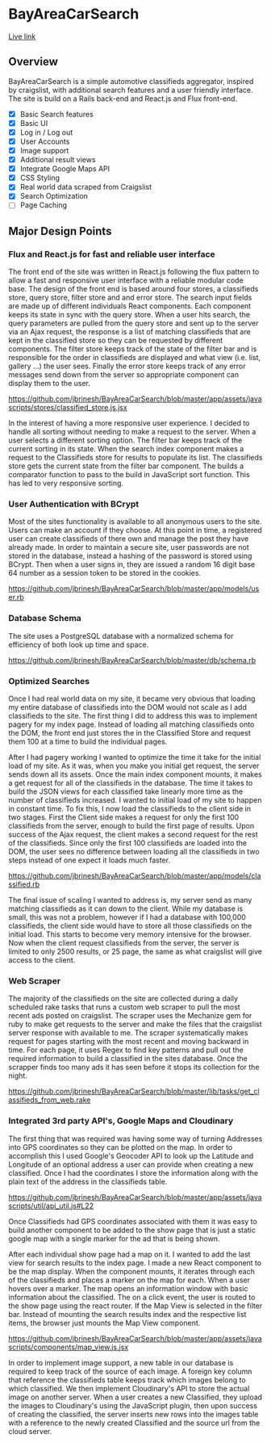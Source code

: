# BayAreaCarSearch

[Live link][heroku]

[heroku]: http://www.bayareacarsearch.com

## Overview

BayAreaCarSearch is a simple automotive classifieds aggregator, inspired by
craigslist, with additional search features and a user friendly interface. The
site is build on a Rails back-end and React.js and Flux front-end.
<!-- This is a Markdown checklist. Use it to keep track of your progress! -->

- [X] Basic Search features
- [X] Basic UI
- [X] Log in / Log out
- [X] User Accounts
- [X] Image support
- [X] Additional result views
- [X] Integrate Google Maps API
- [X] CSS Styling
- [X] Real world data scraped from Craigslist
- [X] Search Optimization
- [ ] Page Caching

<!-- ## Design Docs
* [View Wireframes][view]
* [DB schema][schema]

[view]: ./docs/views.md
[schema]: ./docs/schema.md -->


## Major Design Points

### Flux and React.js for fast and reliable user interface

The front end of the site was written in React.js following the flux pattern to
allow a fast and responsive user interface with a reliable modular code base. The
design of the front end is based around four stores, a classifieds store, query
store, filter store and and error store. The search input fields are made up of
different individuals React components. Each component keeps its state in sync with
the query store. When a user hits search, the query parameters are pulled from
the query store and sent up to the server via an Ajax request, the response is a
list of matching classifieds that are kept in the classified store so they can be
requested by different components. The filter store keeps track of the state of the
filter bar and is responsible for the order in classifieds are displayed and
what view (i.e. list, gallery ...) the user sees. Finally the error store keeps
track of any error messages send down from the server so appropriate component can
display them to the user.

https://github.com/jbrinesh/BayAreaCarSearch/blob/master/app/assets/javascripts/stores/classified_store.js.jsx

In the interest of having a more responsive user experience. I decided to handle
all sorting without needing to make a request to the server. When a user selects
a different sorting option. The filter bar keeps track of the current sorting in
its state. When the search index component makes a request to the Classifieds
store for results to populate its list. The classifieds store gets the current
state from the filter bar component. The builds a comparator function to pass to
the build in JavaScript sort function. This has led to very responsive sorting.

### User Authentication with BCrypt

Most of the sites functionality is available to all anonymous users to the site.
Users can make an account if they choose. At this point in time, a registered
user can create classifieds of there own and manage the post they have already
made. In order to maintain a secure site, user passwords are not stored in the
database, instead a hashing of the password is stored using BCrypt. Then when a
user signs in, they are issued a random 16 digit base 64 number as a session
token to be stored in the cookies.

https://github.com/jbrinesh/BayAreaCarSearch/blob/master/app/models/user.rb

### Database Schema

The site uses a PostgreSQL database with a normalized schema for efficiency of
both look up time and space.

https://github.com/jbrinesh/BayAreaCarSearch/blob/master/db/schema.rb

### Optimized Searches

Once I had real world data on my site, it became very obvious that loading my
entire database of classifieds into the DOM would not scale as I add classifieds
to the site. The first thing I did to address this was to implement pagery for my
index page. Instead of loading all matching classifieds onto the DOM, the front
end just stores the in the Classified Store and request them 100 at a time to
build the individual pages.

After I had pagery working I wanted to optimize the time it take for the initial
load of my site. As it was, when you make you initial get request, the server sends
down all its assets. Once the main index component mounts, it makes a get request
for all of the classifieds in the database. The time it takes to build the JSON
views for each classified take linearly more time as the number of classifieds
increased. I wanted to initial load of my site to happen in constant time. To
fix this, I now load the classifieds to the client side in two stages. First
the Client side makes a request for only the first 100 classifieds from the server,
enough to build the first page of results. Upon success of the Ajax request,
the client makes a second request for the rest of the classifieds. Since only the
first 100 classifieds are loaded into the DOM, the user sees no difference between
loading all the classifieds in two steps instead of one expect it loads much
faster.

https://github.com/jbrinesh/BayAreaCarSearch/blob/master/app/models/classified.rb

The final issue of scaling I wanted to address is, my server send as many matching
classifieds as it can down to the client. While my database is small, this was
not a problem, however if I had a database with 100,000 classifieds, the
client side would have to store all those classifieds on the initial load. This
starts to become very memory intensive for the browser. Now when the client
request classifieds from the server, the server is limited to only 2500
results, or 25 page, the same as what craigslist will give access to the client.

### Web Scraper

The majority of the classifieds on the site are collected during a daily
scheduled rake tasks that runs a custom web scraper to pull the most recent
ads posted on craigslist. The scraper uses the Mechanize gem for ruby to make
get requests to the server and make the files that the craigslist server response
with available to me. The scraper systematically makes request for pages starting
with the most recent and moving backward in time. For each page, it uses
Regex to find key patterns and pull out the required information to build a classified
in the sites database. Once the scrapper finds too many ads it has seen before it
stops its collection for the night.

https://github.com/jbrinesh/BayAreaCarSearch/blob/master/lib/tasks/get_classifieds_from_web.rake

### Integrated 3rd party API's, Google Maps and Cloudinary

The first thing that was required was having some way of turning Addresses into
GPS coordinates so they can be plotted on the map. In order to accomplish this I
used Google's Geocoder API to look up the Latitude and Longitude of an optional
address a user can provide when creating a new classified. Once I had the
coordinates I store the information along with the plain text of the address in
the classifieds table.

https://github.com/jbrinesh/BayAreaCarSearch/blob/master/app/assets/javascripts/util/api_util.js#L22

Once Classifieds had GPS coordinates associated with them it was easy to build
another component to be added to the show page that is just a static google map
with a single marker for the ad that is being shown.

After each individual show page had a map on it. I wanted to add the last view
for search results to the index page. I made a new React component to be the map
display. When the component mounts, it iterates through each of the classifieds and
places a marker on the map for each. When a user hovers over a marker. The map
opens an information window with basic information about the classified. The on a
click event, the user is routed to the show page using the react router. If the
Map View is selected in the filter bar. Instead of mounting the search results
index and the respective list items, the browser just mounts the Map View
component.

https://github.com/jbrinesh/BayAreaCarSearch/blob/master/app/assets/javascripts/components/map_view.js.jsx

In order to implement image support, a new table in our
database is required to keep track of the source of each image. A foreign key
column that reference the classifieds table keeps track which images belong to
which classified. We then implement Cloudinary's API to store the actual image
on another server. When a user creates a new Classified, they upload the images to
Cloudinary's using the JavaScript plugin, then upon success of creating the
classified, the server inserts new rows into the images table with a reference to
the newly created Classified and the source url from the cloud server.










<!-- ## Implementation Timeline

### Phase 1: Classifieds Model with basic API to respond to searches (1 day)

Phase 1 sets up the basic back end to make Api requests for the data to respond
to different searches. There is no user interface in this phase so request will
be made with ajax request and will simply display Json representing the Results
of the query.


### Phase 2: Flux Architecture for Search Area. (1 day)

Phase 2 will set up the most basic front end for the site. At the end of this
phase anonymous user will be able to make searches using the search Field and
see the results as a list of links. The entiar front end will be build using
React and the Flux patern. When a search is executed the results are stored in
the Classifieds Store. When the classifieds change, the store emits an event to
notify all the other componets that there is new iformation to display.

### Phase 3: User Model, Session Control, more CRUD for Classifieds, Flux for Accounts (2 days)

Phase 3 sets up basic user authentication including a new data base table and
session controller using secure methods including BCrypt. After we have users
we will add new and create CRUD actions for the Api::ClassifiedsController.
There will also be two new views in rails to handle sign up and log in. This
will also set up the flux front end for the user account page.


###  Phase 4: Add Images, Gallery View and Details View for Search Results

Phase 4 will enable images site wide and  add additional two new ways a user  
can view search results. In addition to the list view a Gallery view will be
added so the user can see a mosaic of images instead of just a list. A Details
view that will be a more detailed list with a smaller thumbnail and more details
about the ad.

In order to implement image support, a new table in our
database is required to keep track of the source of each image. A foreign key
column that reference the classifieds table keeps track which images belong to
which classified. We then implement Cloudinary's API to store the actual image
on another server. When a user creates a new Classified, they upload the images to
Cloudinary's using the JavaScript plugin, then upon success of creating the
classified, the server insets new rows into the images table with a reference to
the newly created Classified and the source url from the cloud server.

Implementing the addition result views is fairly straight forwards in React.
When the server responds to a search. It sends down JSON repersentation of all
the information to build each show page for every matching result. Adding the
additional views just required making a couple new components to repearsent the
details index item and the galllery index items to be new list items in the
search results index.  

We also added a filter bar component with radio buttons to select the diffrent
index views. The current view is stored as State on the search results index
component. When the Classifieds store emits a change event. The index simple
renders the correct list item depending on the selected view

### Phase 5: Client side sorting and filtering

In addition to the view options for the search results index. The filter bar
component also has a drop down to select an order to display the results. In
the intrest of having a more responsive user exsperence. We decided to handle
all sorting without needing to make a request to the server. When a user selects
a diffrent sorting option. The filter bar keeps track of the current sorting in
its state. When the search index componet makes a request to the Classifieds
store for results to populate its list. The classifieds store gets the current
state from the filter bar componet. The builds a comparitor function to pass to
the build in JavaScript sort function. This has led to very responsive sorting.

### Phase 6: Styling Cleanup and Seeding (1 day)

There will be basic styling through out the project, but a day will be set aside
mostly for improvements to the CSS for better usability and style.

### Phase 7: Integrate Google maps API (2 day)

Phase 5 Will integrate google maps into the user interface. First for the view
of a single classified, there will be a small map showing the location if
possible. The second feature will be a new search view so the user can see the
results of a query plotted on a map. A user will then see a list of posts that
area in the bounds of the maps to they and view the classified ad.

The first thing that was required was having some way of turning Addresses into
GPS cordanats so they can be ploted on the map. In order to acoplish this I
used Googles Geocoder API to look up the Latitude and Logitude of an optional
address a user can provide when creating a new classified. Once I had the
cordantes I store the information along with the plain text of the address in
the classifieds table.

Once Classifieds had GPS coordanates associated with them it was easy to build
another component to be added to the show page that is just a static google map
with a single marker for the add that is being shown.

After each individual show page had a map on it. I wanted to add the last view
for search results to the index page. I made a new React component to be the map
display. When the componet mounts, it iterates through each of the classifieds and
places a marker on the map for each. When a user hovers over a marker. The map
opens an information widow with basic information about the classified. The on a
click even, the user is routed to the show page using the react router. If the
Map View is selected in the filter bar. Instead of mounting the search results
index and the respective list items, the broswer just mounts the Map View
component.



### Phase 7: Real world data, proof of concept

Once the basic functionality of the site was working. I wanted to start building
some more relistice seed data to see how the site scalse and handles real world
posts. I began by writing a rake task that i could run by hand in the termanal.
The task took in a url of a craigslist page as an argument and creates a new
classified in my database. I used the Ruby gem Mechinize to do the actual get
requests to the craigslist server and to hook diffrent DOM element. Then I
figured out where in the DOM the information I needed was to build a classified.
Finally I could use RegEx to extract the correct information from the string
repersenting the  correct DOM element. Then once the scrapper had collected all
the information it needs. It builds an instence of a Classified and persistes it
to the database.

The first version of the scrapper allowed me to extract information from one page
at a time. This allowed me to build my database to about 300 classifieds.

### Phase 8: Optimaztions for scalling

Once I had real world data on my site, it became very obious that loading my
entiar database of classifieds into the DOM would not scale as I add classifieds
to the site. The first thing I did to address this was to implement pagery for my
index page. Instead of loading all matching classifieds onto the DOM, the front
end just stores the in the Clsssified Store and request them 100 at a time to
build the individual pages.

After I had pagery working I wanted to optimize the time it take for the inital
load of my site. As it was, when you make you inital get request, the server sends
down all its assets. Once the mian index component mounts, it makes a get request
for all of the classifieds in the database. The time it takes to build the JSON
views for each classified take linarly more time as the number of classifieds
incressed. I wanted to intial load of my site to happen in constent time. To
fix this, I now load the classifieds to the clinent side in two stages. First
the Clint side makes a request for only the first 100 classifieds from the server,
enough to build the first page of results. Appon succsess of the Ajax request,
the clint makes a secound request for the rest of the classifieds. Since only the
first 100 classifieds are loaded into the DOM, the user sees no diffrence between
loading all the classifieds in two steps instead of one exspest it loads much
faster

The fianl issue of scalling i wanted to address is, my server send as may matching
classifieds as it can down to the cilnt. While my database is small, this was
not a problem yet, however if I had a database with 100,000 classifieds, the
clint side would have to store all those classifieds on the inital load. This
starts to become very memory intensive for the browser. Now when the clint
request classifieds from the server, the server is limited to only 2500
results, or 25 page, the same as what craigslist will give accsess to the clint.


### Phase 9: Rake Tasks to Gather new Classifieds

My first version of the web scrapper was ment as just a proof of concept. What
I really wanted is a durable web scrapper that can run as a schedual rake task.
I started by refactoring my code from the

created schedualed rake Tasks
refactored scraper to run automaticly
added error correction to scraper (reliable)

### Bonus Features (TBD)
* value based search filtering -->
